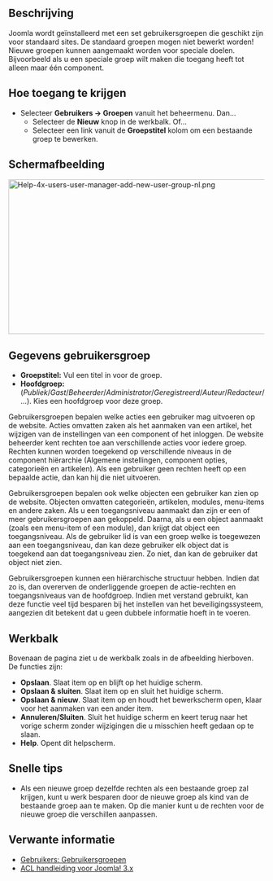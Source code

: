 <!-- Filename: Help4.x:Users:_New_or_Edit_Group / Display title: Gebruikers: Nieuwe groep of bewerken -->

## Beschrijving

Joomla wordt geïnstalleerd met een set gebruikersgroepen die geschikt
zijn voor standaard sites. De standaard groepen mogen niet bewerkt
worden! Nieuwe groepen kunnen aangemaakt worden voor speciale doelen.
Bijvoorbeeld als u een speciale groep wilt maken die toegang heeft tot
alleen maar één component.

## Hoe toegang te krijgen

- Selecteer **Gebruikers **→** Groepen** vanuit het beheermenu. Dan...
  - Selecteer de **Nieuw** knop in de werkbalk. Of...
  - Selecteer een link vanuit de **Groepstitel** kolom om een bestaande
    groep te bewerken.

## Schermafbeelding

<img
src="https://docs.joomla.org/images/thumb/9/92/Help-4x-users-user-manager-add-new-user-group-nl.png/800px-Help-4x-users-user-manager-add-new-user-group-nl.png.jpeg"
decoding="async"
srcset="https://docs.joomla.org/images/9/92/Help-4x-users-user-manager-add-new-user-group-nl.png 1.5x"
data-file-width="1135" data-file-height="432" width="800" height="304"
alt="Help-4x-users-user-manager-add-new-user-group-nl.png" />

## Gegevens gebruikersgroep

- **Groepstitel:** Vul een titel in voor de groep.
- **Hoofdgroep:**
  (*Publiek*/*Gast*/*Beheerder*/*Administrator*/*Geregistreerd*/*Auteur*/*Redacteur*/...).
  Kies een hoofdgroep voor deze groep.

Gebruikersgroepen bepalen welke acties een gebruiker mag uitvoeren op de
website. Acties omvatten zaken als het aanmaken van een artikel, het
wijzigen van de instellingen van een component of het inloggen. De
website beheerder kent rechten toe aan verschillende acties voor iedere
groep. Rechten kunnen worden toegekend op verschillende niveaus in de
component hiërarchie (Algemene instellingen, component opties,
categorieën en artikelen). Als een gebruiker geen rechten heeft op een
bepaalde actie, dan kan hij die niet uitvoeren.

Gebruikersgroepen bepalen ook welke objecten een gebruiker kan zien op
de website. Objecten omvatten categorieën, artikelen, modules,
menu-items en andere zaken. Als u een toegangsniveau aanmaakt dan zijn
er een of meer gebruikersgroepen aan gekoppeld. Daarna, als u een object
aanmaakt (zoals een menu-item of een module), dan krijgt dat object een
toegangsniveau. Als de gebruiker lid is van een groep welke is
toegewezen aan een toegangsniveau, dan kan deze gebruiker elk object dat
is toegekend aan dat toegangsniveau zien. Zo niet, dan kan de gebruiker
dat object niet zien.

Gebruikersgroepen kunnen een hiërarchische structuur hebben. Indien dat
zo is, dan overerven de onderliggende groepen de actie-rechten en
toegangsniveaus van de hoofdgroep. Indien met verstand gebruikt, kan
deze functie veel tijd besparen bij het instellen van het
beveiligingssysteem, aangezien dit betekent dat u geen dubbele
informatie hoeft in te voeren.

## Werkbalk

Bovenaan de pagina ziet u de werkbalk zoals in de afbeelding hierboven.
De functies zijn:

- **Opslaan**. Slaat item op en blijft op het huidige scherm.
- **Opslaan & sluiten**. Slaat item op en sluit het huidige scherm.
- **Opslaan & nieuw**. Slaat item op en houdt het bewerkscherm open,
  klaar voor het aanmaken van een ander item.
- **Annuleren/Sluiten**. Sluit het huidige scherm en keert terug naar
  het vorige scherm zonder wijzigingen die u misschien heeft gedaan op
  te slaan.
- **Help**. Opent dit helpscherm.

## Snelle tips

- Als een nieuwe groep dezelfde rechten als een bestaande groep zal
  krijgen, kunt u werk besparen door de nieuwe groep als kind van de
  bestaande groep aan te maken. Op die manier kunt u de rechten voor de
  nieuwe groep die verschillen aanpassen.

## Verwante informatie

- [Gebruikers:
  Gebruikersgroepen](https://docs.joomla.org/Help4.x:Users:_Groups/nl "Help4.x:Users: Groups/nl")
- [ACL handleiding voor Joomla!
  3.x](https://docs.joomla.org/J3.x:Access_Control_List_Tutorial/nl "J3.x:Access Control List Tutorial/nl")

